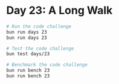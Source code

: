 # Day 23: A Long Walk

```bash
# Run the code challenge
bun run days 23
bun run days 23

# Test the code challenge
bun test days/23

# Benchmark the code challenge
bun run bench 23
bun run bench 23
```
